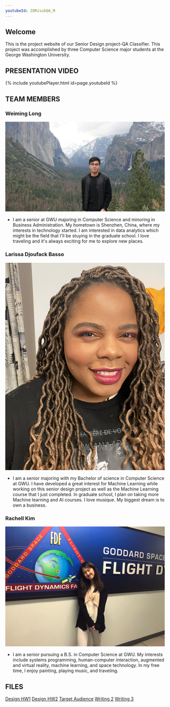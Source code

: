 ```yaml
---
youtubeId: ZORzsubQA_M
---
```

## Welcome

This is the project website of our Senior Design project-QA Classifier. This project was accomplished by three Computer Science major students at the George Washington University.

## PRESENTATION VIDEO
{% include youtubePlayer.html id=page.youtubeId %}

## TEAM MEMBERS
### Weiming Long
![image](images/Weiming.jpg)

- I am a senior at GWU majoring in Computer Science and minoring in Business Administration. My hometown is Shenzhen, China, where my interests in technology started. I am interested in data analytics which might be the field that I'll be stuying in the graduate school. I love traveling and it's always exciting for me to explore new places.

### Larissa Djoufack Basso
![image](images/larissa.png)

- I am a senior majoring with my Bachelor of science in Computer Science at GWU. I have developed a great interest for Machine Learning while working on this senior design project as well as the Machine Learning course that I just completed. In graduate school, I plan on taking more Machine learning and AI courses. I love musique. My biggest dream is to own a business. 

### Rachell Kim
![image](images/Rachell.JPG)

- I am a senior pursuing a B.S. in Computer Science at GWU. My interests include systems programming, human-computer interaction, augmented and virtual reality, machine learning, and space technology. In my free time, I enjoy painting, playing music, and traveling.


## FILES

[Design HW1](https://weiminglong.github.io/QA-Classifier/files/Design-HW1.pdf)
[Design HW2](https://weiminglong.github.io/QA-Classifier/files/Design-HW2.pdf)
[Target Audience](https://weiminglong.github.io/QA-Classifier/files/Target-Audience.docx)
[Writing 2](https://weiminglong.github.io/QA-Classifier/files/Team-11-Writing-2.docx)
[Writing 3](files/Design-HW1.pdf)

